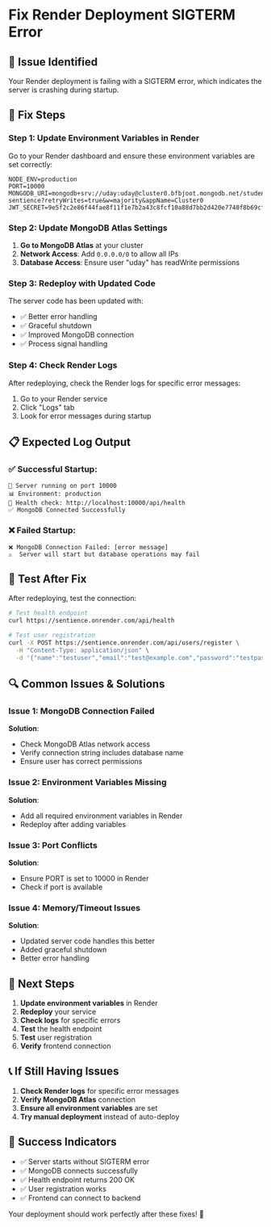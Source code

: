 # Fix Render Deployment SIGTERM Error

## 🐛 **Issue Identified**
Your Render deployment is failing with a SIGTERM error, which indicates the server is crashing during startup.

## 🔧 **Fix Steps**

### Step 1: Update Environment Variables in Render

Go to your Render dashboard and ensure these environment variables are set correctly:

```
NODE_ENV=production
PORT=10000
MONGODB_URI=mongodb+srv://uday:uday@cluster0.bfbjoot.mongodb.net/student-sentience?retryWrites=true&w=majority&appName=Cluster0
JWT_SECRET=9e5f2c2e86f44fae8f11f1e7b2a43c8fcf10a88d7bb2d420e7740f8b69cf4d9a
```

### Step 2: Update MongoDB Atlas Settings

1. **Go to MongoDB Atlas** at your cluster
2. **Network Access**: Add `0.0.0.0/0` to allow all IPs
3. **Database Access**: Ensure user "uday" has readWrite permissions

### Step 3: Redeploy with Updated Code

The server code has been updated with:
- ✅ Better error handling
- ✅ Graceful shutdown
- ✅ Improved MongoDB connection
- ✅ Process signal handling

### Step 4: Check Render Logs

After redeploying, check the Render logs for specific error messages:

1. Go to your Render service
2. Click "Logs" tab
3. Look for error messages during startup

## 📋 **Expected Log Output**

### ✅ Successful Startup:
```
🚀 Server running on port 10000
📊 Environment: production
🔗 Health check: http://localhost:10000/api/health
✅ MongoDB Connected Successfully
```

### ❌ Failed Startup:
```
❌ MongoDB Connection Failed: [error message]
⚠️  Server will start but database operations may fail
```

## 🧪 **Test After Fix**

After redeploying, test the connection:

```bash
# Test health endpoint
curl https://sentience.onrender.com/api/health

# Test user registration
curl -X POST https://sentience.onrender.com/api/users/register \
  -H "Content-Type: application/json" \
  -d '{"name":"testuser","email":"test@example.com","password":"testpass123"}'
```

## 🔍 **Common Issues & Solutions**

### Issue 1: MongoDB Connection Failed
**Solution**: 
- Check MongoDB Atlas network access
- Verify connection string includes database name
- Ensure user has correct permissions

### Issue 2: Environment Variables Missing
**Solution**:
- Add all required environment variables in Render
- Redeploy after adding variables

### Issue 3: Port Conflicts
**Solution**:
- Ensure PORT is set to 10000 in Render
- Check if port is available

### Issue 4: Memory/Timeout Issues
**Solution**:
- Updated server code handles this better
- Added graceful shutdown
- Better error handling

## 🚀 **Next Steps**

1. **Update environment variables** in Render
2. **Redeploy** your service
3. **Check logs** for specific errors
4. **Test** the health endpoint
5. **Test** user registration
6. **Verify** frontend connection

## 📞 **If Still Having Issues**

1. **Check Render logs** for specific error messages
2. **Verify MongoDB Atlas** connection
3. **Ensure all environment variables** are set
4. **Try manual deployment** instead of auto-deploy

## 🎯 **Success Indicators**

- ✅ Server starts without SIGTERM error
- ✅ MongoDB connects successfully
- ✅ Health endpoint returns 200 OK
- ✅ User registration works
- ✅ Frontend can connect to backend

Your deployment should work perfectly after these fixes! 🎉 
